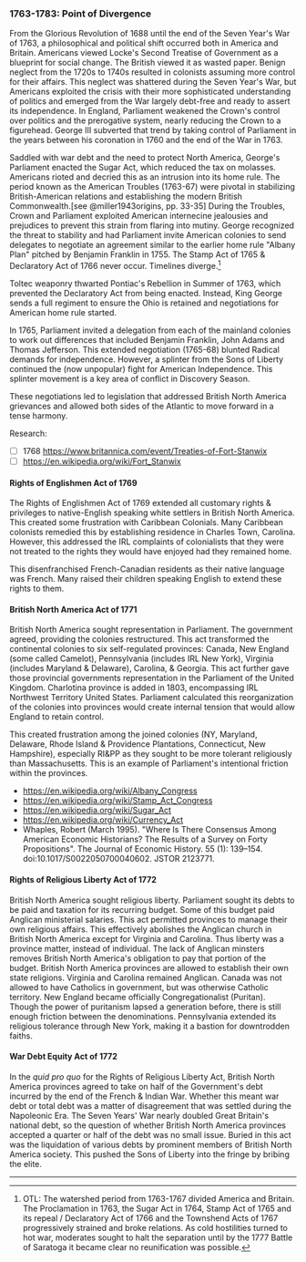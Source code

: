 ### 1763-1783: Point of Divergence

From the Glorious Revolution of 1688 until the end of the Seven Year's War of 1763, a philosophical and political shift occurred both in America and Britain. Americans viewed Locke's Second Treatise of Government as a blueprint for social change. The British viewed it as wasted paper. Benign neglect from the 1720s to 1740s resulted in colonists assuming more control for their affairs. This neglect was shattered during the Seven Year's War, but Americans exploited the crisis with their more sophisticated understanding of politics and emerged from the War largely debt-free and ready to assert its independence. In England, Parliament weakened the Crown's control over politics and the prerogative system, nearly reducing the Crown to a figurehead. George III subverted that trend by taking control of Parliament in the years between his coronation in 1760 and the end of the War in 1763.

Saddled with war debt and the need to protect North America, George's Parliament enacted the Sugar Act, which reduced the tax on molasses. Americans rioted and decried this as an intrusion into its home rule. The period known as the American Troubles (1763-67) were pivotal in stabilizing British-American relations and establishing the modern British Commonwealth.[see @miller1943origins, pp. 33-35]
During the Troubles, Crown and Parliament exploited American internecine jealousies and prejudices to prevent this strain from flaring into mutiny. George recognized the threat to stability and had Parliament invite American colonies to send delegates to negotiate an agreement similar to the earlier home rule "Albany Plan" pitched by Benjamin Franklin in 1755. The Stamp Act of 1765 & Declaratory Act of 1766 never occur. Timelines diverge.[^OTL-American-Troubles]

[^OTL-American-Troubles]: OTL: The watershed period from 1763-1767 divided America and Britain. The Proclamation in 1763, the Sugar Act in 1764, Stamp Act of 1765 and its repeal / Declaratory Act of 1766 and the Townshend Acts of 1767 progressively strained and broke relations. As cold hostilities turned to hot war, moderates sought to halt the separation until by the 1777 Battle of Saratoga it became clear no reunification was possible.

<!--
* [Benjamin Franklin Explains the Stamp Act Protests to Parliament](https://amzn.to/2t9haUE) https://en.wikipedia.org/wiki/Benjamin_Franklin#Political_work_in_London
* * * -->

Toltec weaponry thwarted Pontiac's Rebellion in Summer of 1763, which prevented the Declaratory Act from being enacted. Instead, King George sends a full regiment to ensure the Ohio is retained and negotiations for American home rule started.

In 1765, Parliament invited a delegation from each of the mainland colonies to work out differences that included Benjamin Franklin, John Adams and Thomas Jefferson. This extended negotiation (1765-68) blunted Radical demands for independence. However, a splinter from the Sons of Liberty continued the (now unpopular) fight for American Independence. This splinter movement is a key area of conflict in Discovery Season.

These negotiations led to legislation that addressed British North America grievances and allowed both sides of the Atlantic to move forward in a tense harmony.

Research:

* [ ] 1768 https://www.britannica.com/event/Treaties-of-Fort-Stanwix
* [ ] https://en.wikipedia.org/wiki/Fort_Stanwix

#### Rights of Englishmen Act of 1769

The Rights of Englishmen Act of 1769 extended all customary rights & privileges to native-English speaking white settlers in British North America. This created some frustration with Caribbean Colonials. Many Caribbean colonists remedied this by establishing residence in Charles Town, Carolina. However, this addressed the IRL complaints of colonialists that they were not treated to the rights they would have enjoyed had they remained home.

This disenfranchised French-Canadian residents as their native language was French. Many raised their children speaking English to extend these rights to them.

#### British North America Act of 1771

British North America sought representation in Parliament. The government agreed, providing the colonies restructured. This act transformed the continental colonies to six self-regulated provinces:
Canada,
New England (some called Camelot),
Pennsylvania (includes IRL New York),
Virginia (includes Maryland & Delaware),
Carolina,
& Georgia.
This act further gave those provincial governments representation in the Parliament of the United Kingdom. Charlotina province is added in 1803, encompassing IRL Northwest Territory United States. Parliament calculated this reorganization of the colonies into provinces would create internal tension that would allow England to retain control.

This created frustration among the joined colonies (NY, Maryland, Delaware, Rhode Island & Providence Plantations, Connecticut, New Hampshire), especially RI&PP as they sought to be more tolerant religiously than Massachusetts. This is an example of Parliament's intentional friction within the provinces.

* https://en.wikipedia.org/wiki/Albany_Congress
* https://en.wikipedia.org/wiki/Stamp_Act_Congress
* https://en.wikipedia.org/wiki/Sugar_Act
* https://en.wikipedia.org/wiki/Currency_Act
* Whaples, Robert (March 1995). "Where Is There Consensus Among American Economic Historians? The Results of a Survey on Forty Propositions". The Journal of Economic History. 55 (1): 139–154. doi:10.1017/S0022050700040602. JSTOR 2123771.

#### Rights of Religious Liberty Act of 1772

British North America sought religious liberty. Parliament sought its debts to be paid and taxation for its recurring budget. Some of this budget paid Anglican ministerial salaries. This act permitted provinces to manage their own religious affairs. This effectively abolishes the Anglican church in British North America except for Virginia and Carolina. Thus liberty was a province matter, instead of individual. The lack of Anglican minsters removes British North America's obligation to pay that portion of the budget. British North America provinces are allowed to establish their own state religions.
Virginia and Carolina remained Anglican.
Canada was not allowed to have Catholics in government, but was otherwise Catholic territory.
New England became officially Congregationalist (Puritan). Though the power of puritanism lapsed a generation before, there is still enough friction between the denominations.
Pennsylvania extended its religious tolerance through New York, making it a bastion for downtrodden faiths.

#### War Debt Equity Act of 1772

In the _quid pro quo_ for the Rights of Religious Liberty Act, British North America provinces agreed to take on half of the Government's debt incurred by the end of the French & Indian War. Whether this meant war debt or total debt was a matter of disagreement that was settled during the Napoleonic Era. The Seven Years' War nearly doubled Great Britain's national debt, so the question of whether British North America provinces accepted a quarter or half of the debt was no small issue. Buried in this act was the liquidation of various debts by prominent members of British North America society. This pushed the Sons of Liberty into the fringe by bribing the elite.

* * *

<!--
* Calloway, Colin. _[The Scratch of a Pen: 1763 and the Transformation of North America](https://amzn.to/2Zaw0Uw)_. 2006.
* Wikipedia. _[American Revolution](https://en.wikipedia.org/wiki/American_Revolution)_. Ref 2019 -->
